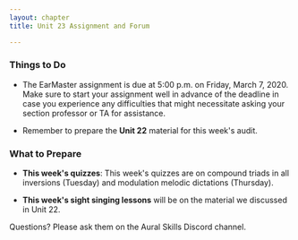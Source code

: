```yaml
---
layout: chapter
title: Unit 23 Assignment and Forum

---
```


### Things to Do

- The EarMaster assignment is due at 5:00 p.m. on Friday, March 7, 2020. Make sure to start your assignment well in advance of the deadline in case you experience any difficulties that might necessitate asking your section professor or TA for assistance.

- Remember to prepare the **Unit 22** material for this week's audit.

### What to Prepare

- **This week's quizzes**: This week's quizzes are on compound triads in all inversions (Tuesday) and modulation melodic dictations (Thursday).

- **This week's sight singing lessons** will be on the material we discussed in Unit 22.

Questions? Please ask them on the Aural Skills Discord channel.
